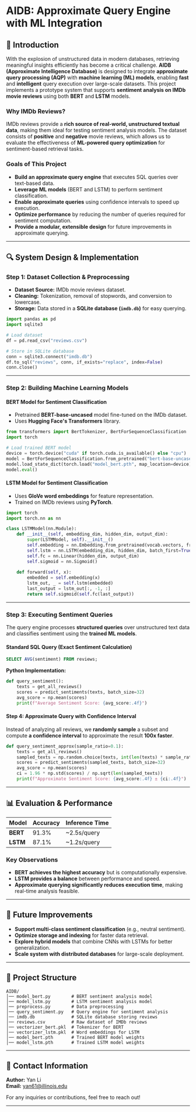 # AIDB: Approximate Query Engine with ML Integration

## 📌 Introduction

With the explosion of unstructured data in modern databases, retrieving meaningful insights efficiently has become a critical challenge. **AIDB (Approximate Intelligence Database)** is designed to integrate **approximate query processing (AQP)** with **machine learning (ML) models**, enabling **fast** and **intelligent** query execution over large-scale datasets. This project implements a prototype system that supports **sentiment analysis on IMDb movie reviews** using both **BERT** and **LSTM** models. 

### Why IMDb Reviews?
IMDb reviews provide a **rich source of real-world, unstructured textual data**, making them ideal for testing sentiment analysis models. The dataset consists of **positive** and **negative** movie reviews, which allows us to evaluate the effectiveness of **ML-powered query optimization** for sentiment-based retrieval tasks.

### Goals of This Project
- **Build an approximate query engine** that executes SQL queries over text-based data.
- **Leverage ML models** (BERT and LSTM) to perform sentiment classification.
- **Enable approximate queries** using confidence intervals to speed up execution.
- **Optimize performance** by reducing the number of queries required for sentiment computation.
- **Provide a modular, extensible design** for future improvements in approximate querying.

---

## 🔍 System Design & Implementation

### Step 1: **Dataset Collection & Preprocessing**
- **Dataset Source:** IMDb movie reviews dataset.
- **Cleaning:** Tokenization, removal of stopwords, and conversion to lowercase.
- **Storage:** Data stored in a **SQLite database (`imdb.db`)** for easy querying.

```python
import pandas as pd
import sqlite3

# Load dataset
df = pd.read_csv("reviews.csv")

# Store in SQLite database
conn = sqlite3.connect("imdb.db")
df.to_sql("reviews", conn, if_exists="replace", index=False)
conn.close()
```

---

### Step 2: **Building Machine Learning Models**

#### **BERT Model for Sentiment Classification**
- Pretrained **BERT-base-uncased** model fine-tuned on the IMDb dataset.
- Uses **Hugging Face's Transformers** library.

```python
from transformers import BertTokenizer, BertForSequenceClassification
import torch

# Load trained BERT model
device = torch.device("cuda" if torch.cuda.is_available() else "cpu")
model = BertForSequenceClassification.from_pretrained("bert-base-uncased", num_labels=2)
model.load_state_dict(torch.load("model_bert.pth", map_location=device))
model.eval()
```

#### **LSTM Model for Sentiment Classification**
- Uses **GloVe word embeddings** for feature representation.
- Trained on IMDb reviews using **PyTorch**.

```python
import torch
import torch.nn as nn

class LSTMModel(nn.Module):
    def __init__(self, embedding_dim, hidden_dim, output_dim):
        super(LSTMModel, self).__init__()
        self.embedding = nn.Embedding.from_pretrained(vocab.vectors, freeze=False)
        self.lstm = nn.LSTM(embedding_dim, hidden_dim, batch_first=True)
        self.fc = nn.Linear(hidden_dim, output_dim)
        self.sigmoid = nn.Sigmoid()
    
    def forward(self, x):
        embedded = self.embedding(x)
        lstm_out, _ = self.lstm(embedded)
        last_output = lstm_out[:, -1, :]
        return self.sigmoid(self.fc(last_output))
```

---

### Step 3: **Executing Sentiment Queries**

The query engine processes **structured queries** over unstructured text data and classifies sentiment using the **trained ML models**.

#### **Standard SQL Query (Exact Sentiment Calculation)**
```sql
SELECT AVG(sentiment) FROM reviews;
```
**Python Implementation:**
```python
def query_sentiment():
    texts = get_all_reviews()
    scores = predict_sentiments(texts, batch_size=32)
    avg_score = np.mean(scores)
    print(f"Average Sentiment Score: {avg_score:.4f}")
```

#### **Step 4: Approximate Query with Confidence Interval**
Instead of analyzing all reviews, we **randomly sample** a subset and compute **a confidence interval** to approximate the result **100x faster**.

```python
def query_sentiment_approx(sample_ratio=0.1):
    texts = get_all_reviews()
    sampled_texts = np.random.choice(texts, int(len(texts) * sample_ratio), replace=False)
    scores = predict_sentiments(sampled_texts, batch_size=32)
    avg_score = np.mean(scores)
    ci = 1.96 * np.std(scores) / np.sqrt(len(sampled_texts))
    print(f"Approximate Sentiment Score: {avg_score:.4f} ± {ci:.4f}")
```

---

## 📊 Evaluation & Performance

| Model  | Accuracy | Inference Time |
|--------|----------|---------------|
| **BERT**  | 91.3%    | ~2.5s/query    |
| **LSTM**  | 87.1%    | ~1.2s/query    |

### Key Observations
- **BERT achieves the highest accuracy** but is computationally expensive.
- **LSTM provides a balance** between performance and speed.
- **Approximate querying significantly reduces execution time**, making real-time analysis feasible.

---

## 🚀 Future Improvements
- **Support multi-class sentiment classification** (e.g., neutral sentiment).
- **Optimize storage and indexing** for faster data retrieval.
- **Explore hybrid models** that combine CNNs with LSTMs for better generalization.
- **Scale system with distributed databases** for large-scale deployment.

---

## 📂 Project Structure
```
AIDB/
│── model_bert.py        # BERT sentiment analysis model
│── model_lstm.py        # LSTM sentiment analysis model
│── preprocess.py        # Data preprocessing
│── query_sentiment.py   # Query engine for sentiment analysis
│── imdb.db              # SQLite database storing reviews
│── reviews.csv          # Raw dataset of IMDb reviews
│── vectorizer_bert.pkl  # Tokenizer for BERT
│── vectorizer_lstm.pkl  # Word embeddings for LSTM
│── model_bert.pth       # Trained BERT model weights
│── model_lstm.pth       # Trained LSTM model weights
```

---

## 📧 Contact Information
**Author:** Yan Li  
**Email:** yan61@illinois.edu  

For any inquiries or contributions, feel free to reach out!

---
